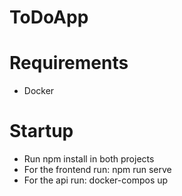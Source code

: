 # ToDoApp

# Requirements
- Docker

# Startup
- Run npm install in both projects
- For the frontend run: npm run serve
- For the api run: docker-compos up


